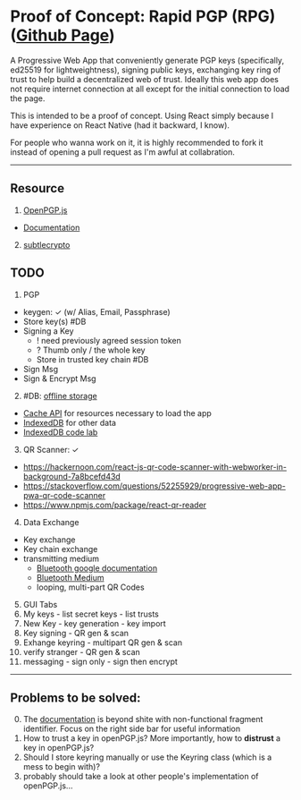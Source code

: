 # Proof of Concept: Rapid PGP (RPG) ([Github Page](https://arealhumannotrobot.github.io/rpg-poc/))

A Progressive Web App that conveniently generate PGP keys (specifically, ed25519 for lightweightness), signing public keys, exchanging key ring of trust to help build a decentralized web of trust. Ideally this web app does not require internet connection at all except for the initial connection to load the page.

This is intended to be a proof of concept. Using React simply because I have experience on React Native (had it backward, I know).

For people who wanna work on it, it is highly recommended to fork it instead of opening a pull request as I'm awful at collabration.

----------------------------------

## Resource
1. [OpenPGP.js](https://openpgpjs.org/)
  - [Documentation](https://openpgpjs.org/openpgpjs/doc/)
2. [subtlecrypto](https://developer.mozilla.org/en-US/docs/Web/API/SubtleCrypto)

## TODO
1. PGP
  - keygen: ✓ (w/ Alias, Email, Passphrase)
  - Store key(s) #DB
  - Signing a Key
    - ! need previously agreed session token
    - ? Thumb only / the whole key
    - Store in trusted key chain #DB
  - Sign Msg
  - Sign & Encrypt Msg
2. #DB: [offline storage](https://developers.google.com/web/fundamentals/instant-and-offline/web-storage/offline-for-pwa)
  - [Cache API](https://developers.google.com/web/fundamentals/instant-and-offline/web-storage/cache-api) for resources necessary to load the app
  - [IndexedDB](https://developer.mozilla.org/en-US/docs/Web/API/IndexedDB_API) for other data
  - [IndexedDB code lab](https://developers.google.com/web/ilt/pwa/lab-indexeddb)
3. QR Scanner: ✓
  - https://hackernoon.com/react-js-qr-code-scanner-with-webworker-in-background-7a8bcefd43d
  - https://stackoverflow.com/questions/52255929/progressive-web-app-pwa-qr-code-scanner
  - https://www.npmjs.com/package/react-qr-reader
4. Data Exchange
  - Key exchange
  - Key chain exchange
  - transmitting medium
    - [Bluetooth google documentation](https://developers.google.com/web/updates/2015/07/interact-with-ble-devices-on-the-web)
    - [Bluetooth Medium](https://medium.com/@urish/start-building-with-web-bluetooth-and-progressive-web-apps-6534835959a6)
    - looping, multi-part QR Codes

5. GUI Tabs
  1. My keys
    - list secret keys
    - list trusts
  2. New Key
    - key generation 
    - key import
  3. Key signing
    - QR gen & scan
  4. Exhange keyring
    - multipart QR gen & scan
  5. verify stranger
    - QR gen & scan
  6. messaging 
    - sign only 
    - sign then encrypt

------------------------------------
## Problems to be solved:
0. The [documentation](https://openpgpjs.org/openpgpjs/doc/) is beyond shite with non-functional fragment identifier. Focus on the right side bar for useful information
1. How to trust a key in openPGP.js? More importantly, how to **distrust** a key in openPGP.js?
2. Should I store keyring manually or use the Keyring class (which is a mess to begin with)?
3. probably should take a look at other people's implementation of openPGP.js...